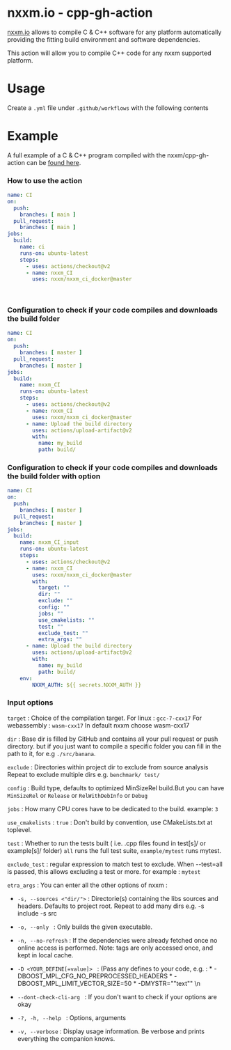 # nxxm.io - cpp-gh-action

[nxxm.io](http://nxxm.io) allows to compile C & C++ software for any platform automatically providing the fitting build environment and software dependencies.

This action will allow you to compile C++ code for any nxxm supported platform.

# Usage
Create a ``.yml`` file under ``.github/workflows`` with the following contents

# Example
A full example of a C & C++ program compiled with the nxxm/cpp-gh-action can be [found here](https://github.com/nxxm/example-cpp-github-action).

### How to use the action

```yml
name: CI
on:
  push:
    branches: [ main ]
  pull_request:
    branches: [ main ]
jobs:
  build:
    name: ci
    runs-on: ubuntu-latest
    steps:
      - uses: actions/checkout@v2
      - name: nxxm_CI 
        uses: nxxm/nxxm_ci_docker@master
    
        
```
### Configuration to check if your code compiles and downloads the build folder 


```yml
name: CI
on:
  push:
    branches: [ master ]
  pull_request:
    branches: [ master ]
jobs:
  build:
    name: nxxm_CI
    runs-on: ubuntu-latest
    steps:
      - uses: actions/checkout@v2
      - name: nxxm_CI 
        uses: nxxm/nxxm_ci_docker@master
      - name: Upload the build directory
        uses: actions/upload-artifact@v2
        with:
          name: my_build
          path: build/    
```

### Configuration to check if your code compiles and downloads the build folder with option 

```yml
name: CI
on:
  push:
    branches: [ master ]
  pull_request:
    branches: [ master ]
jobs:
  build:
    name: nxxm_CI_input
    runs-on: ubuntu-latest
    steps:
      - uses: actions/checkout@v2
      - name: nxxm_CI 
        uses: nxxm/nxxm_ci_docker@master
        with: 
          target: ""
          dir: ""
          exclude: ""
          config: ""
          jobs: ""
          use_cmakelists: ""
          test: ""
          exclude_test: ""          
          extra_args: ""
      - name: Upload the build directory
        uses: actions/upload-artifact@v2
        with:
          name: my_build
          path: build/
    env:
        NXXM_AUTH: ${{ secrets.NXXM_AUTH }}

```

### Input options

``target`` : Choice of the compilation target. 
             For linux : ``gcc-7-cxx17``
             For webassembly : ``wasm-cxx17``
             In default nxxm choose wasm-cxx17
             
``dir`` : Base dir is filled by GitHub and contains all your pull request or push directory. but if you just want to compile a specific folder you can fill in the path to it, for e.g ``./src/banana``.
  
 ``exclude`` : Directories within project dir to exclude from source analysis 
               Repeat to exclude multiple dirs e.g.  ``benchmark/ test/``

``config`` : Build type, defaults to optimized MinSizeRel build.But you can have ``MinSizeRel`` or ``Release`` or ``RelWithDebInfo`` or ``Debug``

``jobs`` : How many CPU cores have to be dedicated to the build. example: ``3``

``use_cmakelists`` :  ``true``  : Don't build by convention, use CMakeLists.txt at toplevel.

``test`` :   Whether to run the tests built ( i.e. .cpp files found in test[s]/ or example[s]/ folder)
            ``all`` runs the full test suite, ``example/mytest`` runs mytest.

``exclude_test`` :   regular expression to match test to exclude. When --test=all is passed, this allows excluding a test or more.
                     for example : ``mytest``

``etra_args`` : You can enter all the other options of nxxm :
     
  - ``-s, --sources <"dir/">`` : Directorie(s) containing the libs sources and headers. Defaults to project root.
                                 Repeat to add many dirs e.g. -s include -s src


  - ``-o, --only `` : Only builds the given executable.
      
  - ``-n, --no-refresh`` : If the dependencies were already fetched once no online access is performed.
                          Note: tags are only accessed once, and kept in local cache.
      
  - ``-D <YOUR_DEFINE[=value]> `` : (Pass any defines to your code, e.g. :
                                    * -DBOOST_MPL_CFG_NO_PREPROCESSED_HEADERS
                                    * -DBOOST_MPL_LIMIT_VECTOR_SIZE=50
                                    * -DMYSTR="\"text\"" \n 

  - ``--dont-check-cli-arg `` : If you don't want to check if your options are okay 
          
  - ``-?, -h, --help `` : Options, arguments
      
  - ``-v, --verbose`` : Display usage information.
                        Be verbose and prints everything the companion knows.
